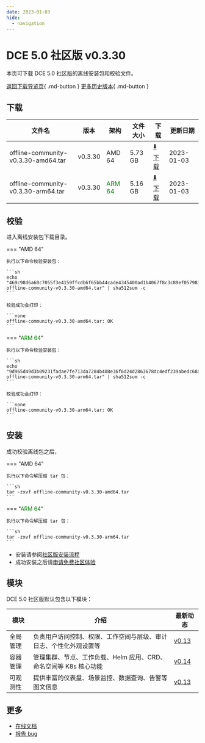 ```yaml
---
date: 2023-01-03
hide:
  - navigation
---
```


# DCE 5.0 社区版 v0.3.30

本页可下载 DCE 5.0 社区版的离线安装包和校验文件。

[返回下载导览页](../index.md){ .md-button } [更多历史版本](./dce5-installer-history.md){ .md-button }

## 下载

| 文件名                      | 版本    | 架构 | 文件大小 | 下载         | 更新日期  |
| -------------------------- | ------- | --- | ------- | ---------- | -------- |
| offline-community-v0.3.30-amd64.tar | v0.3.30 | AMD 64 | 5.73 GB | [:arrow_down: 下载](https://qiniu-download-public.daocloud.io/DaoCloud_Enterprise/dce5/offline-community-v0.3.30-amd64.tar) | 2023-01-03 |
| offline-community-v0.3.30-arm64.tar | v0.3.30 | <font color="green">ARM 64</font> | 5.16 GB | [:arrow_down: 下载](https://qiniu-download-public.daocloud.io/DaoCloud_Enterprise/dce5/offline-community-v0.3.30-arm64.tar) | 2023-01-03 |

## 校验

进入离线安装包下载目录。

=== "AMD 64"

    执行以下命令校验安装包：

    ```sh
    echo "469c98d6a60c7055f3e4159ffcdb6f65bb44cade4345400ad1b4067f8c3c89ef057983accaf413f76dc71b9a5592e0ef97600fa731bd715acacbdab1c653601b  offline-community-v0.3.30-amd64.tar" | sha512sum -c
    ```

    校验成功会打印：

    ```none
    offline-community-v0.3.30-amd64.tar: OK
    ```

=== "<font color="green">ARM 64</font>"

    执行以下命令校验安装包：

    ```sh
    echo "9d965d49d3b09231fadae7fe713da7284b408e36f6d24d2863678dc4edf239abedc68a47e5d020bf02688ad197803a908db379e481340e13c86735fa29fd8d14  offline-community-v0.3.30-arm64.tar" | sha512sum -c
    ```

    校验成功会打印：

    ```none
    offline-community-v0.3.30-arm64.tar: OK
    ```

## 安装

成功校验离线包之后，

=== "AMD 64"

    执行以下命令解压缩 tar 包：

    ```sh
    tar -zxvf offline-community-v0.3.30-amd64.tar
    ```

=== "<font color="green">ARM 64</font>"

    执行以下命令解压缩 tar 包：

    ```sh
    tar -zxvf offline-community-v0.3.30-arm64.tar
    ```

- 安装请参阅[社区版安装流程](../../install/community/k8s/online.md#_2)
- 成功安装之后请[申请免费社区体验](../../dce/license0.md)

## 模块

DCE 5.0 社区版默认包含以下模块：

| 模块 | 介绍 | 最新动态 |
| --- | ---- | ------ |
| 全局管理 | 负责用户访问控制、权限、工作空间与层级、审计日志、个性化外观设置等 | [v0.13](../../ghippo/intro/release-notes.md#v0130) |
| 容器管理 | 管理集群、节点、工作负载、Helm 应用、CRD、命名空间等 K8s 核心功能 | [v0.14](../../kpanda/intro/release-notes.md#v0140) |
| 可观测性 | 提供丰富的仪表盘、场景监控、数据查询、告警等图文信息 | [v0.13](../../insight/intro/releasenote.md#v0130) |

## 更多

- [在线文档](../../dce/index.md)
- [报告 bug](https://github.com/DaoCloud/DaoCloud-docs/issues)
